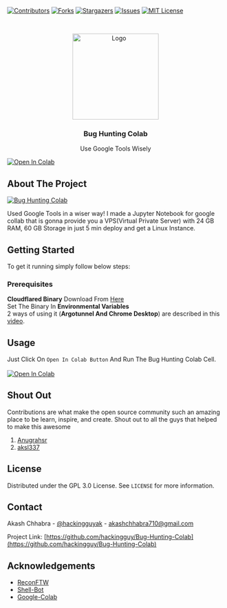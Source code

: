 [![Contributors][contributors-shield]][contributors-url]
[![Forks][forks-shield]][forks-url]
[![Stargazers][stars-shield]][stars-url]
[![Issues][issues-shield]][issues-url]
[![MIT License][license-shield]][license-url]



<!-- PROJECT LOGO -->
<br />
<p align="center">
  <a href="https://github.com/hackingguy/Bug-Hunting-Colab">
    <img src="https://d3eys52k95jjdh.cloudfront.net/wp-content/uploads/2019/06/google-dark.jpg" alt="Logo" height="200">
  </a>

  <h3 align="center">Bug Hunting Colab</h3>

  <p align="center">
    Use Google Tools Wisely
    <br />
  </p>
</p>

[![Open In Colab](https://colab.research.google.com/assets/colab-badge.svg)](https://colab.research.google.com/github/hackingguy/Bug-Hunting-Colab/)


<!-- ABOUT THE PROJECT -->
## About The Project

[![Bug Hunting Colab][product-screenshot]](https://github.com/hackingguy/Bug-Hunting-Colab)

Used Google Tools in a wiser way! I made a Jupyter Notebook for google collab that is gonna provide you a VPS(Virtual Private Server) with 24 GB RAM, 60 GB Storage in just 5 min deploy and get a Linux Instance. 


<!-- GETTING STARTED -->
## Getting Started

To get it running simply follow below steps:

### Prerequisites

**Cloudflared Binary** Download From [Here](https://developers.cloudflare.com/argo-tunnel/downloads)<br>
Set The Binary In **Environmental Variables** <br>
2 ways of using it (**Argotunnel And Chrome Desktop**) are described in this [video]().


<!-- USAGE EXAMPLES -->
## Usage

Just Click On `Open In Colab Button` And Run The Bug Hunting Colab Cell.<br><br>
[![Open In Colab](https://colab.research.google.com/assets/colab-badge.svg)](https://colab.research.google.com/github/hackingguy/Bug-Hunting-Colab/)

<!-- CONTRIBUTING -->
## Shout Out

Contributions are what make the open source community such an amazing place to be learn, inspire, and create. Shout out to all the guys that helped to make this awesome

1. [Anugrahsr](https://github.com/Anugrahsr)
2. [aksl337](https://github.com/aksl337)



<!-- LICENSE -->
## License

Distributed under the GPL 3.0 License. See `LICENSE` for more information.



<!-- CONTACT -->
## Contact

Akash Chhabra - [@hackingguyak](https://twitter.com/hackingguyak) - akashchhabra710@gmail.com

Project Link: [https://github.com/hackingguy/Bug-Hunting-Colab](https://github.com/hackingguy/Bug-Hunting-Colab)



<!-- ACKNOWLEDGEMENTS -->
## Acknowledgements

* [ReconFTW](https://github.com/six2dez/reconftw)
* [Shell-Bot](https://github.com/botgram/shell-bot)
* [Google-Colab](https://colab.research.google.com)



<!-- MARKDOWN LINKS & IMAGES -->
<!-- https://www.markdownguide.org/basic-syntax/#reference-style-links -->
[contributors-shield]: https://img.shields.io/github/contributors/hackingguy/Bug-Hunting-Colab.svg?style=for-the-badge
[contributors-url]: https://github.com/hackingguy/Bug-Hunting-Colab/graphs/contributors
[stars-shield]: https://img.shields.io/github/stars/hackingguy/Bug-Hunting-Colab.svg?style=for-the-badge
[stars-url]: https://github.com/hackingguy/Bug-Hunting-Colab/stargazers
[forks-shield]: https://img.shields.io/github/forks/hackingguy/Bug-Hunting-Colab.svg?style=for-the-badge
[forks-url]: https://github.com/hackingguy/Bug-Hunting-Colab/network/members
[issues-shield]: https://img.shields.io/github/issues/hackingguy/Bug-Hunting-Colab.svg?style=for-the-badge
[issues-url]: https://github.com/hackingguy/Bug-Hunting-Colab/issues
[license-shield]: https://img.shields.io/github/license/hackingguy/Bug-Hunting-Colab.svg?style=for-the-badge
[license-url]: https://github.com/hackingguy/Bug-Hunting-Colab/blob/master/LICENSE.txt
[linkedin-shield]: https://img.shields.io/badge/-LinkedIn-black.svg?style=for-the-badge&logo=linkedin&colorB=555
[linkedin-url]: https://linkedin.com/in/hackingguy
[product-screenshot]: https://i.imgur.com/zHXqeY3.png
